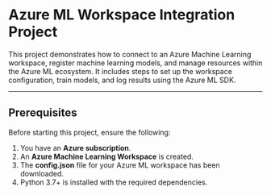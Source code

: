 # Azure ML Workspace Integration Project

This project demonstrates how to connect to an Azure Machine Learning workspace, register machine learning models, and manage resources within the Azure ML ecosystem. It includes steps to set up the workspace configuration, train models, and log results using the Azure ML SDK.

---

## Prerequisites

Before starting this project, ensure the following:
1. You have an **Azure subscription**.
2. An **Azure Machine Learning Workspace** is created.
3. The **config.json** file for your Azure ML workspace has been downloaded.
4. Python 3.7+ is installed with the required dependencies.

